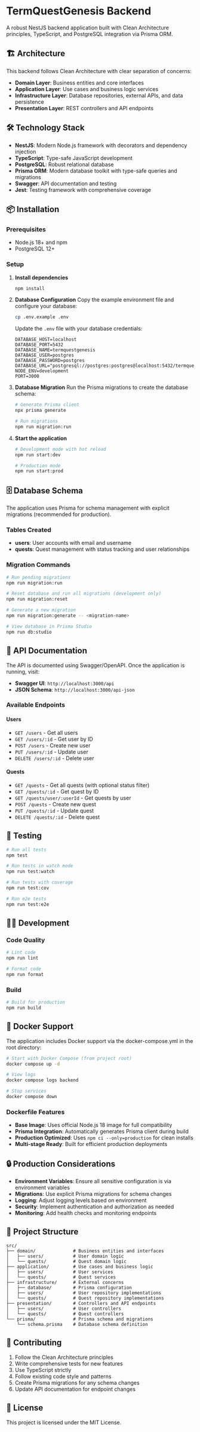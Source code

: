 # TermQuestGenesis Backend

A robust NestJS backend application built with Clean Architecture principles, TypeScript, and PostgreSQL integration via Prisma ORM.

## 🏗️ Architecture

This backend follows Clean Architecture with clear separation of concerns:

- **Domain Layer**: Business entities and core interfaces
- **Application Layer**: Use cases and business logic services  
- **Infrastructure Layer**: Database repositories, external APIs, and data persistence
- **Presentation Layer**: REST controllers and API endpoints

## 🛠️ Technology Stack

- **NestJS**: Modern Node.js framework with decorators and dependency injection
- **TypeScript**: Type-safe JavaScript development
- **PostgreSQL**: Robust relational database
- **Prisma ORM**: Modern database toolkit with type-safe queries and migrations
- **Swagger**: API documentation and testing
- **Jest**: Testing framework with comprehensive coverage

## 📦 Installation

### Prerequisites
- Node.js 18+ and npm
- PostgreSQL 12+

### Setup

1. **Install dependencies**
   ```bash
   npm install
   ```

2. **Database Configuration**
   Copy the example environment file and configure your database:
   ```bash
   cp .env.example .env
   ```
   
   Update the `.env` file with your database credentials:
   ```env
   DATABASE_HOST=localhost
   DATABASE_PORT=5432
   DATABASE_NAME=termquestgenesis
   DATABASE_USER=postgres
   DATABASE_PASSWORD=postgres
   DATABASE_URL="postgresql://postgres:postgres@localhost:5432/termquestgenesis"
   NODE_ENV=development
   PORT=3000
   ```

3. **Database Migration**
   Run the Prisma migrations to create the database schema:
   ```bash
   # Generate Prisma client
   npx prisma generate
   
   # Run migrations
   npm run migration:run
   ```

4. **Start the application**
   ```bash
   # Development mode with hot reload
   npm run start:dev
   
   # Production mode
   npm run start:prod
   ```

## 🗄️ Database Schema

The application uses Prisma for schema management with explicit migrations (recommended for production).

### Tables Created

- **users**: User accounts with email and username
- **quests**: Quest management with status tracking and user relationships

### Migration Commands

```bash
# Run pending migrations
npm run migration:run

# Reset database and run all migrations (development only)
npm run migration:reset

# Generate a new migration
npm run migration:generate -- <migration-name>

# View database in Prisma Studio
npm run db:studio
```

## 🚀 API Documentation

The API is documented using Swagger/OpenAPI. Once the application is running, visit:
- **Swagger UI**: `http://localhost:3000/api`
- **JSON Schema**: `http://localhost:3000/api-json`

### Available Endpoints

#### Users
- `GET /users` - Get all users
- `GET /users/:id` - Get user by ID
- `POST /users` - Create new user
- `PUT /users/:id` - Update user
- `DELETE /users/:id` - Delete user

#### Quests
- `GET /quests` - Get all quests (with optional status filter)
- `GET /quests/:id` - Get quest by ID
- `GET /quests/user/:userId` - Get quests by user
- `POST /quests` - Create new quest
- `PUT /quests/:id` - Update quest
- `DELETE /quests/:id` - Delete quest

## 🧪 Testing

```bash
# Run all tests
npm test

# Run tests in watch mode
npm run test:watch

# Run tests with coverage
npm run test:cov

# Run e2e tests
npm run test:e2e
```

## 🏃‍♂️ Development

### Code Quality

```bash
# Lint code
npm run lint

# Format code
npm run format
```

### Build

```bash
# Build for production
npm run build
```

## 🐳 Docker Support

The application includes Docker support via the docker-compose.yml in the root directory:

```bash
# Start with Docker Compose (from project root)
docker compose up -d

# View logs
docker compose logs backend

# Stop services
docker compose down
```

### Dockerfile Features

- **Base Image**: Uses official Node.js 18 image for full compatibility
- **Prisma Integration**: Automatically generates Prisma client during build
- **Production Optimized**: Uses `npm ci --only=production` for clean installs
- **Multi-stage Ready**: Built for efficient production deployments

## 🔒 Production Considerations

- **Environment Variables**: Ensure all sensitive configuration is via environment variables
- **Migrations**: Use explicit Prisma migrations for schema changes
- **Logging**: Adjust logging levels based on environment
- **Security**: Implement authentication and authorization as needed
- **Monitoring**: Add health checks and monitoring endpoints

## 📁 Project Structure

```
src/
├── domain/              # Business entities and interfaces
│   ├── users/           # User domain logic
│   └── quests/          # Quest domain logic
├── application/         # Use cases and business logic
│   ├── users/           # User services
│   └── quests/          # Quest services  
├── infrastructure/      # External concerns
│   ├── database/        # Prisma configuration
│   ├── users/           # User repository implementations
│   └── quests/          # Quest repository implementations
├── presentation/        # Controllers and API endpoints
│   ├── users/           # User controllers
│   └── quests/          # Quest controllers
└── prisma/              # Prisma schema and migrations
    └── schema.prisma    # Database schema definition
```

## 🤝 Contributing

1. Follow the Clean Architecture principles
2. Write comprehensive tests for new features
3. Use TypeScript strictly
4. Follow existing code style and patterns
5. Create Prisma migrations for any schema changes
6. Update API documentation for endpoint changes

## 📄 License

This project is licensed under the MIT License.
